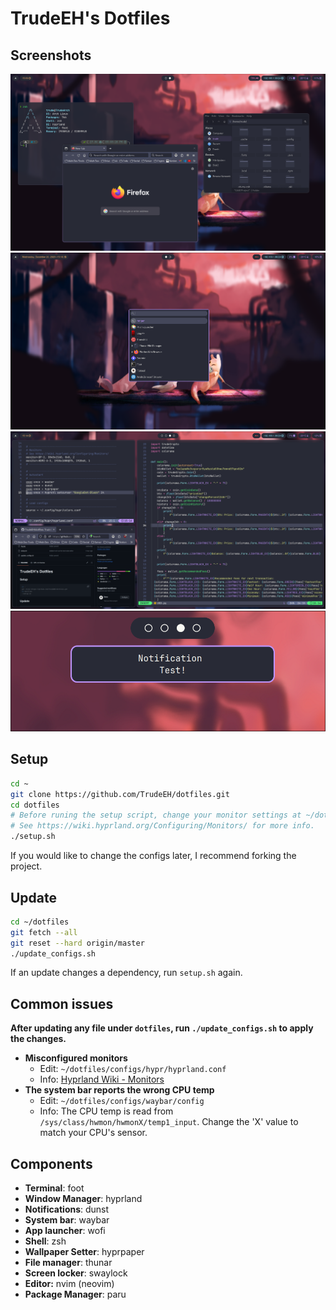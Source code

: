 # TrudeEH's Dotfiles
## Screenshots
![Screenshot](./screenshots/1.png)
![Screenshot](./screenshots/2.png)
![Screenshot](./screenshots/3.png)
![Screenshot](./screenshots/4.png)

## Setup
```sh
cd ~
git clone https://github.com/TrudeEH/dotfiles.git
cd dotfiles
# Before runing the setup script, change your monitor settings at ~/dotfiles/configs/hypr/hyprland.conf
# See https://wiki.hyprland.org/Configuring/Monitors/ for more info.
./setup.sh
```
If you would like to change the configs later, I recommend forking the project.
## Update
```sh
cd ~/dotfiles
git fetch --all
git reset --hard origin/master
./update_configs.sh
```
If an update changes a dependency, run `setup.sh` again.
## Common issues
**After updating any file under `dotfiles`, run `./update_configs.sh` to apply the changes.**
- **Misconfigured monitors**
  - Edit: `~/dotfiles/configs/hypr/hyprland.conf`
  - Info: [Hyprland Wiki - Monitors](https://wiki.hyprland.org/Configuring/Monitors/)
- **The system bar reports the wrong CPU temp**
  - Edit: `~/dotfiles/configs/waybar/config`
  - Info: The CPU temp is read from `/sys/class/hwmon/hwmonX/temp1_input`. Change the 'X' value to match your CPU's sensor.

## Components
- **Terminal**: foot
- **Window Manager**: hyprland
- **Notifications**: dunst
- **System bar**: waybar
- **App launcher**: wofi
- **Shell**: zsh
- **Wallpaper Setter**: hyprpaper
- **File manager**: thunar
- **Screen locker**: swaylock
- **Editor:** nvim (neovim)
- **Package Manager**: paru

